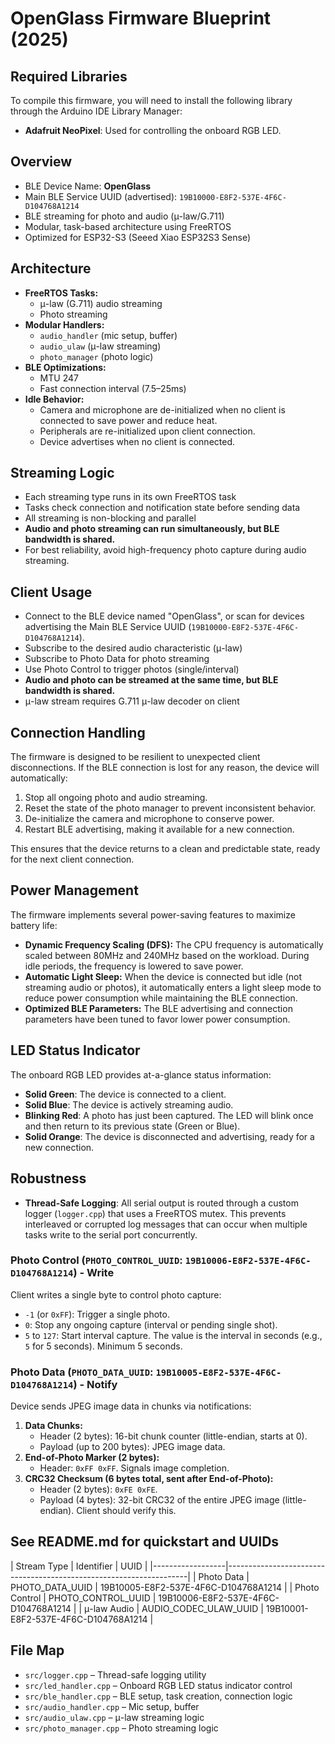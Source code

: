 # OpenGlass Firmware Blueprint (2025)

## Required Libraries
To compile this firmware, you will need to install the following library through the Arduino IDE Library Manager:
- **Adafruit NeoPixel**: Used for controlling the onboard RGB LED.

## Overview
- BLE Device Name: **OpenGlass**
- Main BLE Service UUID (advertised): `19B10000-E8F2-537E-4F6C-D104768A1214`
- BLE streaming for photo and audio (μ-law/G.711)
- Modular, task-based architecture using FreeRTOS
- Optimized for ESP32-S3 (Seeed Xiao ESP32S3 Sense)

## Architecture
- **FreeRTOS Tasks:**
    - μ-law (G.711) audio streaming
    - Photo streaming
- **Modular Handlers:**
    - `audio_handler` (mic setup, buffer)
    - `audio_ulaw` (μ-law streaming)
    - `photo_manager` (photo logic)
- **BLE Optimizations:**
    - MTU 247
    - Fast connection interval (7.5–25ms)
- **Idle Behavior:**
    - Camera and microphone are de-initialized when no client is connected to save power and reduce heat.
    - Peripherals are re-initialized upon client connection.
    - Device advertises when no client is connected.

## Streaming Logic
- Each streaming type runs in its own FreeRTOS task
- Tasks check connection and notification state before sending data
- All streaming is non-blocking and parallel
- **Audio and photo streaming can run simultaneously, but BLE bandwidth is shared.**
- For best reliability, avoid high-frequency photo capture during audio streaming.

## Client Usage
- Connect to the BLE device named "OpenGlass", or scan for devices advertising the Main BLE Service UUID (`19B10000-E8F2-537E-4F6C-D104768A1214`).
- Subscribe to the desired audio characteristic (μ-law)
- Subscribe to Photo Data for photo streaming
- Use Photo Control to trigger photos (single/interval)
- **Audio and photo can be streamed at the same time, but BLE bandwidth is shared.**
- μ-law stream requires G.711 μ-law decoder on client

## Connection Handling
The firmware is designed to be resilient to unexpected client disconnections. If the BLE connection is lost for any reason, the device will automatically:
1.  Stop all ongoing photo and audio streaming.
2.  Reset the state of the photo manager to prevent inconsistent behavior.
3.  De-initialize the camera and microphone to conserve power.
4.  Restart BLE advertising, making it available for a new connection.

This ensures that the device returns to a clean and predictable state, ready for the next client connection.

## Power Management
The firmware implements several power-saving features to maximize battery life:
- **Dynamic Frequency Scaling (DFS):** The CPU frequency is automatically scaled between 80MHz and 240MHz based on the workload. During idle periods, the frequency is lowered to save power.
- **Automatic Light Sleep:** When the device is connected but idle (not streaming audio or photos), it automatically enters a light sleep mode to reduce power consumption while maintaining the BLE connection.
- **Optimized BLE Parameters:** The BLE advertising and connection parameters have been tuned to favor lower power consumption.

## LED Status Indicator
The onboard RGB LED provides at-a-glance status information:
- **Solid Green**: The device is connected to a client.
- **Solid Blue**: The device is actively streaming audio.
- **Blinking Red**: A photo has just been captured. The LED will blink once and then return to its previous state (Green or Blue).
- **Solid Orange**: The device is disconnected and advertising, ready for a new connection.

## Robustness
- **Thread-Safe Logging**: All serial output is routed through a custom logger (`logger.cpp`) that uses a FreeRTOS mutex. This prevents interleaved or corrupted log messages that can occur when multiple tasks write to the serial port concurrently.

### Photo Control (`PHOTO_CONTROL_UUID`: `19B10006-E8F2-537E-4F6C-D104768A1214`) - Write
Client writes a single byte to control photo capture:
- `-1` (or `0xFF`): Trigger a single photo.
- `0`: Stop any ongoing capture (interval or pending single shot).
- `5` to `127`: Start interval capture. The value is the interval in seconds (e.g., `5` for 5 seconds). Minimum 5 seconds.

### Photo Data (`PHOTO_DATA_UUID`: `19B10005-E8F2-537E-4F6C-D104768A1214`) - Notify
Device sends JPEG image data in chunks via notifications:
1.  **Data Chunks:**
    *   Header (2 bytes): 16-bit chunk counter (little-endian, starts at 0).
    *   Payload (up to 200 bytes): JPEG image data.
2.  **End-of-Photo Marker (2 bytes):**
    *   Header: `0xFF 0xFF`. Signals image completion.
3.  **CRC32 Checksum (6 bytes total, sent after End-of-Photo):**
    *   Header (2 bytes): `0xFE 0xFE`.
    *   Payload (4 bytes): 32-bit CRC32 of the entire JPEG image (little-endian). Client should verify this.

## See README.md for quickstart and UUIDs

| Stream Type      | Identifier              | UUID                                     |
|------------------|--------------------------------------------------------------------|
| Photo Data       | PHOTO_DATA_UUID         | 19B10005-E8F2-537E-4F6C-D104768A1214     |
| Photo Control    | PHOTO_CONTROL_UUID      | 19B10006-E8F2-537E-4F6C-D104768A1214     |
| μ-law Audio      | AUDIO_CODEC_ULAW_UUID   | 19B10001-E8F2-537E-4F6C-D104768A1214     |


## File Map
- `src/logger.cpp` – Thread-safe logging utility
- `src/led_handler.cpp` – Onboard RGB LED status indicator control
- `src/ble_handler.cpp` – BLE setup, task creation, connection logic
- `src/audio_handler.cpp` – Mic setup, buffer
- `src/audio_ulaw.cpp` – μ-law streaming logic
- `src/photo_manager.cpp` – Photo streaming logic